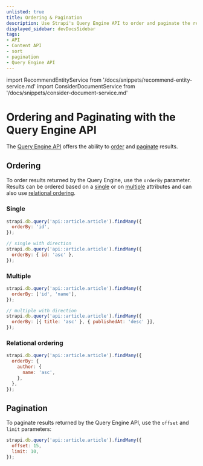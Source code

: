 ```yaml
---
unlisted: true
title: Ordering & Pagination
description: Use Strapi's Query Engine API to order and paginate the results of your queries.
displayed_sidebar: devDocsSidebar
tags:
- API
- Content API
- sort
- pagination
- Query Engine API
---
```


import RecommendEntityService from '/docs/snippets/recommend-entity-service.md'
import ConsiderDocumentService from '/docs/snippets/consider-document-service.md'

# Ordering and Paginating with the Query Engine API

<ConsiderDocumentService />

The [Query Engine API](/dev-docs/api/query-engine) offers the ability to [order](#ordering) and [paginate](#pagination) results.

## Ordering

To order results returned by the Query Engine, use the `orderBy` parameter. Results can be ordered based on a [single](#single) or on [multiple](#multiple) attributes and can also use [relational ordering](#relational-ordering).

### Single

```js
strapi.db.query('api::article.article').findMany({
  orderBy: 'id',
});

// single with direction
strapi.db.query('api::article.article').findMany({
  orderBy: { id: 'asc' },
});
```

### Multiple

```js
strapi.db.query('api::article.article').findMany({
  orderBy: ['id', 'name'],
});

// multiple with direction
strapi.db.query('api::article.article').findMany({
  orderBy: [{ title: 'asc' }, { publishedAt: 'desc' }],
});
```

### Relational ordering

```js
strapi.db.query('api::article.article').findMany({
  orderBy: {
    author: {
      name: 'asc',
    },
  },
});
```

## Pagination

To paginate results returned by the Query Engine API, use the `offset` and `limit` parameters:

```js
strapi.db.query('api::article.article').findMany({
  offset: 15, 
  limit: 10,
});
```
